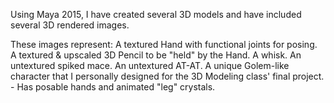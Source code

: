 Using Maya 2015, I have created several 3D models and have included several 3D rendered images.

These images represent:
A textured Hand with functional joints for posing.
A textured & upscaled 3D Pencil to be "held" by the Hand.
A whisk.
An untextured spiked mace.
An untextured AT-AT.
A unique Golem-like character that I personally designed for the 3D Modeling class' final project. 
	- Has posable hands and animated "leg" crystals.